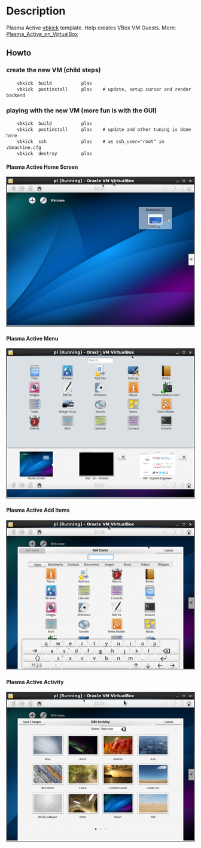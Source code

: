 # Description

Plasma Active [vbkick](https://github.com/wilas/vbkick) template. Help creates VBox VM Guests.
More: [Plasma_Active_on_VirtualBox](http://community.kde.org/Plasma/Active/VirtualBox)

## Howto

### create the new VM (child steps)
```
    vbkick  build           plas
    vbkick  postinstall     plas    # update, setup cursor and render backend
```

### playing with the new VM (more fun is with the GUI)
```
    vbkick  build           plas
    vbkick  postinstall     plas    # update and other tuning is done here
    vbkick  ssh             plas    # as ssh_user="root" in vbmachine.cfg
    vbkick  destroy         plas
```

#### Plasma Active Home Screen

![plasma-home](docs/screens/plasmaactive_home.png)

#### Plasma Active Menu

![plasma-menu](docs/screens/plasmaactive_menu.png)

#### Plasma Active Add Items

![plasma-items](docs/screens/plasmaactive_additems.png)

#### Plasma Active Activity

![plasma-activity](docs/screens/plasmaactive_activity.png)

